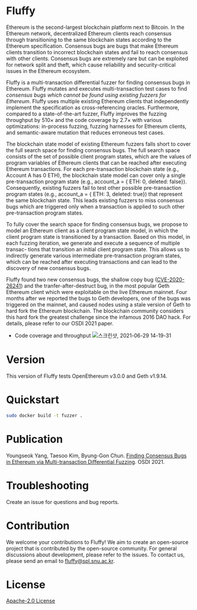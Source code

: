# Fluffy
Ethereum is the second-largest blockchain platform next to Bitcoin. In the Ethereum network, decentralized Ethereum clients reach consensus through transitioning to the same blockchain states according to the Ethereum specification. Consensus bugs are bugs that make Ethereum clients transition to incorrect blockchain states and fail to reach consensus with other clients. Consensus bugs are extremely rare but can be exploited for network split and theft, which cause reliability and security-critical issues in the Ethereum ecosystem.

Fluffy is a multi-transaction differential fuzzer for finding consensus bugs in Ethereum. Fluffy mutates and executes multi-transaction test cases to find <em>consensus bugs which cannot be found using existing fuzzers for Ethereum</em>. Fluffy uses multiple existing Ethereum clients that independently implement the specification as cross-referencing oracles. Furthermore, compared to a state-of-the-art fuzzer, Fluffy improves the fuzzing throughput by 510× and the code coverage by 2.7× with various optimizations: in-process fuzzing, fuzzing harnesses for Ethereum clients, and semantic-aware mutation that reduces erroneous test cases. 

The blockchain state model of existing Ethereum fuzzers falls short to cover the full search space for finding consensus bugs. The full search space consists of the set of possible client program states, which are the values of program variables of Ethereum clients that can be reached after executing Ethereum transactions. For each pre-transaction blockchain state (e.g., Account A has 0 ETH), the blockchain state model can cover only a single pre-transaction program state (e.g., account_a = { ETH: 0, deleted: false}). Consequently, existing fuzzers fail to test other possible pre-transaction program states (e.g., account_a = { ETH: 3, deleted: true}) that represent the same blockchain state. This leads existing fuzzers to miss consensus bugs which are triggered only when a transaction is applied to such other pre-transaction program states.

To fully cover the search space for finding consensus bugs, we propose to model an Ethereum client as a client program state model, in which the client program state is transitioned by a transaction. Based on this model, in each fuzzing iteration, we generate and execute a sequence of multiple transac- tions that transition an initial client program state. This allows us to indirectly generate various intermediate pre-transaction program states, which can be reached after executing transactions and can lead to the discovery of new consensus bugs.

Fluffy found two new consensus bugs, the shallow copy bug ([CVE-2020-26241](https://nvd.nist.gov/vuln/detail/CVE-2020-26241)) and the tranfer-after-destruct bug, in the most popular Geth Ethereum client which were exploitable on the live Ethereum mainnet. Four months after we reported the bugs to Geth developers, one of the bugs was triggered on the mainnet, and caused nodes using a stale version of Geth to hard fork the Ethereum blockchain. The blockchain community considers this hard fork the greatest challenge since the infamous 2016 DAO hack. For details, please refer to our OSDI 2021 paper.

* Code coverage and throughput
![스크린샷, 2021-06-29 14-19-31](https://user-images.githubusercontent.com/4114572/123741463-0e106d00-d8e5-11eb-94d5-722e38c9030f.png)

# Version

This version of Fluffy tests OpenEthereum v3.0.0 and Geth v1.9.14.

# Quickstart

```bash
sudo docker build -t fuzzer .
```

# Publication

Youngseok Yang, Taesoo Kim, Byung-Gon Chun. [Finding Consensus Bugs in Ethereum via Multi-transaction Differential Fuzzing](https://www.usenix.org/system/files/osdi21-yang.pdf). OSDI 2021.

# Troubleshooting
Create an issue for questions and bug reports.

# Contribution
We welcome your contributions to Fluffy! We aim to create an open-source project that is contributed by the open-source community. For general discussions about development, please refer to the issues. To contact us, please send an email to fluffy@spl.snu.ac.kr.

# License
[Apache-2.0 License](https://github.com/snuspl/fluffy/blob/main/LICENSE)
